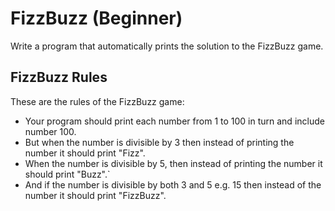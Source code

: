 # FizzBuzz (Beginner)

Write a program that automatically prints the solution to the FizzBuzz game.

## FizzBuzz Rules

These are the rules of the FizzBuzz game:

+ Your program should print each number from 1 to 100 in turn and include number 100.
+ But when the number is divisible by 3 then instead of printing the number it should print "Fizz".
+ When the number is divisible by 5, then instead of printing the number it should print "Buzz".`
+ And if the number is divisible by both 3 and 5 e.g. 15 then instead of the number it should print "FizzBuzz".
